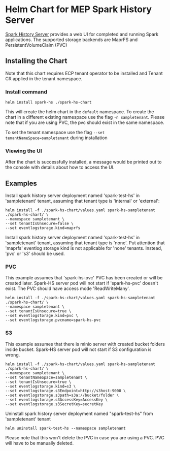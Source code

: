 # Helm Chart for MEP Spark History Server

[Spark History Server](https://spark.apache.org/docs/latest/monitoring.html#viewing-after-the-fact) provides a web UI for completed and running Spark applications. The supported storage backends are MaprFS and PersistentVolumeClaim (PVC)

## Installing the Chart

Note that this chart requires ECP tenant operator to be installed and Tenant CR applied in the tenant namespace.

### Install command
`helm install spark-hs ./spark-hs-chart `

This will create the helm chart in the `default` namespace. To create the chart in a different existing namespace use the flag
` -n sampletenant `.
Please note that if you are using PVC, the pvc should exist in the same namespace.

To set the tenant namespace use the flag `--set tenantNameSpace=sampletenant` during installation

### Viewing the UI
After the chart is successfully installed, a message would be printed out to the console with details about how to access the UI.

## Examples

Install spark history server deployment named 'spark-test-hs' in 'sampletenant' tenant, assuming that tenant type is 'internal' or 'external':
```shell script
helm install -f ./spark-hs-chart/values.yaml spark-hs-sampletenant ./spark-hs-chart/ \
--namespace sampletenant \
--set tenantIsUnsecure=false \
--set eventlogstorage.kind=maprfs
```

Install spark history server deployment named 'spark-test-hs' in 'sampletenant' tenant, assuming that tenant type is 'none'.
Put attention that 'maprfs' eventlog storage kind is not applicable for 'none' tenants. Instead, 'pvc' or 's3' should be used.

### PVC
This example assumes that 'spark-hs-pvc' PVC has been created or will be created later. Spark-HS server pod will not start
if 'spark-hs-pvc' doesn't exist. The PVC should have access mode 'ReadWriteMany'.
```shell script
helm install -f ./spark-hs-chart/values.yaml spark-hs-sampletenant ./spark-hs-chart/ \
--namespace sampletenant \
--set tenantIsUnsecure=true \
--set eventlogstorage.kind=pvc \
--set eventlogstorage.pvcname=spark-hs-pvc
```

### S3
This example assumes that there is minio server with created bucket folders inside bucket. Spark-HS server pod will not start
if S3 configuration is wrong.
```shell script
helm install -f ./spark-hs-chart/values.yaml spark-hs-sampletenant ./spark-hs-chart/ \
--namespace sampletenant \
--set tenantNameSpace=sampletenant \
--set tenantIsUnsecure=true \
--set eventlogstorage.kind=s3 \
--set eventlogstorage.s3Endpoint=http://s3host:9000 \
--set eventlogstorage.s3path=s3a://bucket/folder \
--set eventlogstorage.s3AccessKey=AccessKey \
--set eventlogstorage.s3SecretKey=secretKey
```

Uninstall spark history server deployment named "spark-test-hs" from 'sampletenant' tenant
```shell script
helm uninstall spark-test-hs --namespace sampletenant
```
Please note that this won't delete the PVC in case you are using a PVC. PVC will have to be manually deleted.
